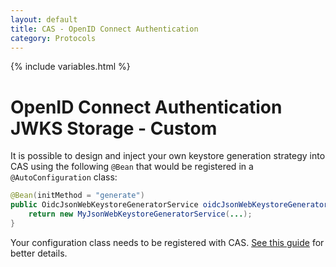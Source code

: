 ```yaml
---
layout: default
title: CAS - OpenID Connect Authentication
category: Protocols
---
```

{% include variables.html %}

# OpenID Connect Authentication JWKS Storage - Custom

It is possible to design and inject your own keystore generation strategy into CAS using the following `@Bean`
that would be registered in a `@AutoConfiguration` class:

```java
@Bean(initMethod = "generate")
public OidcJsonWebKeystoreGeneratorService oidcJsonWebKeystoreGeneratorService() {
    return new MyJsonWebKeystoreGeneratorService(...);
}
```

Your configuration class needs to be registered 
with CAS. [See this guide](../configuration/Configuration-Management-Extensions.html) for better details.
